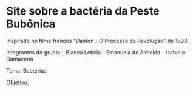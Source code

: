 # Site sobre a bactéria da Peste Bubônica
Inspirado no filme francês "Danton - O Processo da Revolução" de 1893

Integrantes do grupo:
	- Bianca Letícia
	- Emanuela de Almeida
	- Isabelle Damacena

Tema: Bactérias

Objetivo: 
